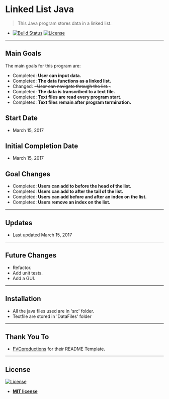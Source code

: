 # Linked List Java

> This Java program stores data in a linked list.

- [![Build Status](http://img.shields.io/travis/badges/badgerbadgerbadger.svg?style=flat-square)](https://travis-ci.org/badges/badgerbadgerbadger) [![License](http://img.shields.io/:license-mit-blue.svg?style=flat-square)](http://badges.mit-license.org)

---

## Main Goals

The main goals for this program are:
- Completed: **User can input data.**
- Completed: **The data functions as a linked list.**
- Changed: ~~~User can navigate through the list.~~~
- Completed: **The data is transcribed to a text file.**
- Completed: **Text files are read every program start.**
- Completed: **Text files remain after program termination.**

## Start Date

- March 15, 2017

## Initial Completion Date

- March 15, 2017

## Goal Changes

- Completed: **Users can add to before the head of the list.**
- Completed: **Users can add to after the tail of the list.**
- Completed: **Users can add before and after an index on the list.**
- Completed: **Users remove an index on the list.**

---

## Updates

- Last updated March 15, 2017

---

## Future Changes 

- Refactor.
- Add unit tests.
- Add a GUI.

---

## Installation

- All the java files used are in 'src' folder.
- Textfile are stored in 'DataFiles' folder

---

## Thank You To

- <a href="http://fvcproductions.com" target="_blank">FVCproductions</a> for their README Template.

---

## License

[![License](http://img.shields.io/:license-mit-blue.svg?style=flat-square)](http://badges.mit-license.org)

- **[MIT license](http://opensource.org/licenses/mit-license.php)**